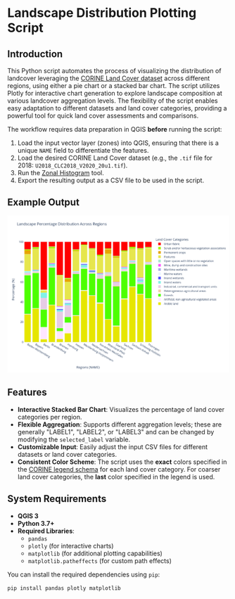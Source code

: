 # Landscape Distribution Plotting Script

## Introduction
This Python script automates the process of visualizing the distribution of landcover leveraging the [CORINE Land Cover dataset](https://land.copernicus.eu/en/products/corine-land-cover) across different regions, using either a pie chart or a stacked bar chart. The script utilizes Plotly for interactive chart generation to explore landscape composition at various landcover aggregation levels. The flexibility of the script enables easy adaptation to different datasets and land cover categories, providing a powerful tool for quick land cover assessments and comparisons.

The workflow requires data preparation in QGIS __before__ running the script:

1. Load the input vector layer (zones) into QGIS, ensuring that there is a unique `NAME` field to differentiate the features.
2. Load the desired CORINE Land Cover dataset (e.g., the `.tif` file for 2018: `U2018_CLC2018_V2020_20u1.tif`).
3. Run the [Zonal Histogram](https://docs.qgis.org/3.34/en/docs/user_manual/processing_algs/qgis/rasteranalysis.html#zonal-histogram) tool.
4. Export the resulting output as a CSV file to be used in the script.

## Example Output

![sample plot](img/sample_plot.png "Example of the stacked bar plot generated by the script for Germany")

## Features
- **Interactive Stacked Bar Chart**: Visualizes the percentage of land cover categories per region.
- **Flexible Aggregation**: Supports different aggregation levels; these are generally "LABEL1", "LABEL2", or "LABEL3" and can be changed by modifying the `selected_label` variable.
- **Customizable Input**: Easily adjust the input CSV files for different datasets or land cover categories.
- **Consistent Color Scheme**: The script uses the **exact** colors specified in the [CORINE legend schema](https://www.eea.europa.eu/data-and-maps/data/corine-land-cover-2/corine-land-cover-classes-and/clc_legend.csv) for each land cover category. For coarser land cover categories, the __last__ color specified in the legend is used.

## System Requirements
- **QGIS 3**
- **Python 3.7+**  
- **Required Libraries**:
  - `pandas`
  - `plotly` (for interactive charts)
  - `matplotlib` (for additional plotting capabilities)
  - `matplotlib.patheffects` (for custom path effects)

You can install the required dependencies using `pip`:

```bash
pip install pandas plotly matplotlib